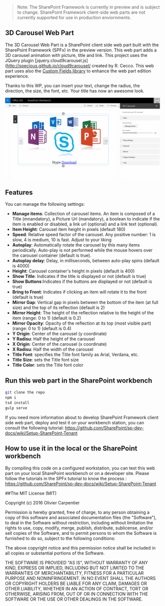 > Note: The SharePoint Framework is currently in preview and is subject to change. SharePoint Framework client-side web parts are not currently supported for use in production enviornments.

## 3D Carousel Web Part

The 3D Carousel Web Part is a SharePoint client side web part built with the SharePoint Framework (SPFx) in the preview version.
This web part adds a 3D carousel animation with picture, title and link.
This project uses the JQuery plugin [jquery.cloud9carousel.js](http://specious.github.io/cloud9carousel/ created by R. Cecco.
This web part uses also the [Custom Fields library](https://github.com/OlivierCC/spfx-custom-fields) to enhance the web part edition experience.

Thanks to this WP, you can insert your text, change the radius, the direction, the size, the font, etc.
Your title has now an awesome look.

![3DCarousel](./assets/3dcarouseloverview.gif)

## Features

You can manage the following settings:
* **Manage items**: Collection of carousel items. An item is composed of a Title (mnandatory), a Picture Url (mandatory), a boolean to indicate if the
item is enabled or disabled, a link url (optional) and a link text (optional).
* **Item Height**: Carousel item height in pixels (default 180)
* **Speed**: Relative speed factor of the carousel. Any positive number: 1 is slow, 4 is medium, 10 is fast. Adjust to your liking
* **Autoplay**: Automatically rotate the carousel by this many items periodically. Auto-play is not performed while the mouse hovers over the carousel container (default is true).
* **Autoplay delay**: Delay, in milliseconds, between auto-play spins (default is 4000)
* **Height**: Carousel container's height in pixels (default is 400)
* **Show Title**: Indicates if the title is displayed or not (default is true)
* **Show Buttons**:Indicates if the buttons are displayed or not (default is true)
* **Bring to Front**: Indicates if clicking an item will rotate it to the front (default is true)
* **Mirror Gap**: Vertical gap in pixels between the bottom of the item (at full size) and the top of its reflection (default is 2)
* **Mirror Height**: The height of the reflection relative to the height of the item (range: 0 to 1) (default is 0.2)
* **Mirror Opacity**: Opacity of the reflection at its top (most visible part) (range: 0 to 1) (default is 0.4)
* **Y Origin**: Center of the carousel (y coordinate)
* **Y Radisu**: Half the height of the carousel
* **X Origin**: Center of the carousel (x coordinate)
* **X Radisu**: Half the width of the carousel
* **Title Font**: specifies the Title font family as Arial, Verdana, etc.
* **Title Size**: sets the Title font size
* **Title Color**: sets the Title font color

## Run this web part in the SharePoint workbench

```bash
git clone the repo
npm i
tsd install
gulp serve
```

If you need more information about to develop SharePoint Framework client side web part, deploy and test it on your workbench
station, you can consult the following tutorial: https://github.com/SharePoint/sp-dev-docs/wiki/Setup-SharePoint-Tenant

## How to use it in the local or the SharePoint workbench

By compiling this code on a configured workstation, you can test this web part on your local SharePoint workbench
or on a developer site. Please follow the tutorials in the SPFx tutorial to know the process : https://github.com/SharePoint/sp-dev-docs/wiki/Setup-SharePoint-Tenant

##The MIT License (MIT)

Copyright (c) 2016 Olivier Carpentier

Permission is hereby granted, free of charge, to any person obtaining a copy of this software and associated documentation files (the "Software"), to deal in the Software without restriction, including without limitation the rights to use, copy, modify, merge, publish, distribute, sublicense, and/or sell copies of the Software, and to permit persons to whom the Software is furnished to do so, subject to the following conditions:

The above copyright notice and this permission notice shall be included in all copies or substantial portions of the Software.

THE SOFTWARE IS PROVIDED "AS IS", WITHOUT WARRANTY OF ANY KIND, EXPRESS OR IMPLIED, INCLUDING BUT NOT LIMITED TO THE WARRANTIES OF MERCHANTABILITY, FITNESS FOR A PARTICULAR PURPOSE AND NONINFRINGEMENT. IN NO EVENT SHALL THE AUTHORS OR COPYRIGHT HOLDERS BE LIABLE FOR ANY CLAIM, DAMAGES OR OTHER LIABILITY, WHETHER IN AN ACTION OF CONTRACT, TORT OR OTHERWISE, ARISING FROM, OUT OF OR IN CONNECTION WITH THE SOFTWARE OR THE USE OR OTHER DEALINGS IN THE SOFTWARE.
